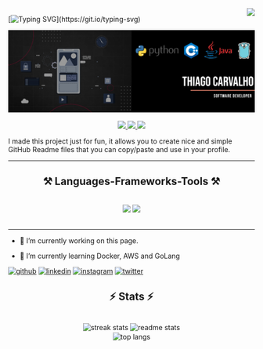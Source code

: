 <img align="right" src="https://visitor-badge.laobi.icu/badge?page_id=im-ThiagoC.im-ThiagoC&right_color=red"/>

[![Typing SVG](https://readme-typing-svg.demolab.com?font=Fira+Code&pause=1000&color=F70000&random=false&width=435&lines=Hi+There!%F0%9F%91%8B;I'm+Thiago+Carvalho!)](https://git.io/typing-svg)

![I am a Software Developer](https://github.com/im-ThiagoC/im-ThiagoC/blob/main/resources/banner.png)

<div align="center"> 
  <a href="mailto:thiagomedeiros82013@gmail.com">
    <img src="https://img.shields.io/badge/Gmail-333333?style=for-the-badge&logo=gmail&logoColor=red" />
  </a>
  <a href="https://linkedin.com/in/im-thiagoc" target="_blank">
    <img src="https://img.shields.io/badge/LinkedIn-0077B5?style=for-the-badge&logo=linkedin&logoColor=white" target="_blank" />
  </a>
  <a href="https://im-thiagoc.github.io" target="_blank">
     <img src="https://img.shields.io/badge/Portfolio-FF5722?style=for-the-badge&logo=todoist&logoColor=white" target="_blank" /> <!-- sqlite, safari, google-chrome are other good icon options -->
  </a>
</div>

I made this project just for fun, it allows you to create nice and simple GitHub Readme files that you can copy/paste and use in your profile.

<hr/>
 
<h2 align="center">⚒️ Languages-Frameworks-Tools ⚒️</h2>
<br/>
<div align="center">
    <img src="https://skillicons.dev/icons?i=react,bootstrap,mui,html,css,vscode,github,figma,tailwind,git,r" />
    <img src="https://skillicons.dev/icons?i=nodejs,python,javascript,typescript,express,firebase,mongodb,c,java,nextjs,mysql,flask" /><br>
</div>

<br/>
<hr/>

- 🔭 I’m currently working on this page.

- 🌱 I’m currently learning Docker, AWS and GoLang

[<img src='https://cdn.jsdelivr.net/npm/simple-icons@3.0.1/icons/github.svg' alt='github' height='40'>](https://github.com/im-ThiagoC)  [<img src='https://cdn.jsdelivr.net/npm/simple-icons@3.0.1/icons/linkedin.svg' alt='linkedin' height='40'>](https://www.linkedin.com/in/im-ThiagoC/)  [<img src='https://cdn.jsdelivr.net/npm/simple-icons@3.0.1/icons/instagram.svg' alt='instagram' height='40'>](https://www.instagram.com/im_thiagoc/)  [<img src='https://cdn.jsdelivr.net/npm/simple-icons@3.0.1/icons/twitter.svg' alt='twitter' height='40'>](https://twitter.com/im_ThiagoC)

<h2 align="center">⚡ Stats ⚡</h2>
<br>
<div align=center>
  <img width=390 src="https://github-readme-streak-stats-salesp07.vercel.app/?user=im-ThiagoC&count_private=true&theme=shadow_red&border_radius=10" alt="streak stats"/>
  <img width=390 src="https://github-readme-stats-salesp07.vercel.app/api?username=im-ThiagoC&count_private=true&show_icons=true&theme=shadow_red&rank_icon=github&border_radius=10" alt="readme stats" />
  <br/>
   <img width=325 align="center" src="https://github-readme-stats-salesp07.vercel.app/api/top-langs/?username=im-ThiagoC&hide=HTML&langs_count=8&layout=compact&theme=shadow_red&border_radius=10&size_weight=0.5&count_weight=0.5&exclude_repo=github-readme-stats" alt="top langs" />
</div>




<!--
**im-ThiagoC/im-ThiagoC** is a ✨ _special_ ✨ repository because its `README.md` (this file) appears on your GitHub profile.

Here are some ideas to get you started:

- 🔭 I’m currently working on ...
- 🌱 I’m currently learning ...
- 👯 I’m looking to collaborate on ...
- 🤔 I’m looking for help with ...
- 💬 Ask me about ...
- 📫 How to reach me: ...
- 😄 Pronouns: ...
- ⚡ Fun fact: ...
-->

